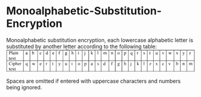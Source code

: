 # Monoalphabetic-Substitution-Encryption
Monoalphabetic substitution encryption, each lowercase alphabetic letter is substituted by another letter according to the following table:
![image](image.png)

Spaces are omitted if entered with uppercase characters and numbers being ignored.
